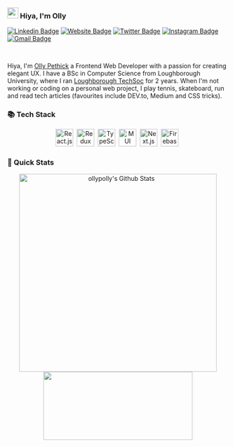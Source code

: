 ### <img src="https://media.giphy.com/media/hvRJCLFzcasrR4ia7z/giphy.gif" width="25px"> Hiya, I'm Olly 

[![Linkedin Badge](https://img.shields.io/badge/-ollypethick-blue?style=flat&logo=Linkedin&logoColor=white&link=https://www.linkedin.com/in/ollypethick/)](https://www.linkedin.com/in/ollypethick/)
[![Website Badge](https://img.shields.io/badge/-ollys.work-47CCCC?style=flat&logo=Google-Chrome&logoColor=white&link=https://ollys.work)](https://ollys.work)
[![Twitter Badge](https://img.shields.io/badge/-@BoyzGottaDream-1ca0f1?style=flat&labelColor=1ca0f1&logo=twitter&logoColor=white&link=https://twitter.com/BoyzGottaDream)](https://twitter.com/BoyzGottaDream)
[![Instagram Badge](https://img.shields.io/badge/-@_ollyp-purple?style=flat&logo=instagram&logoColor=white&link=https://instagram.com/_ollyp/)](https://instagram.com/_ollyp)
[![Gmail Badge](https://img.shields.io/badge/-ollypethick-c14438?style=flat&logo=Gmail&logoColor=white&link=mailto:ollypethick@gmail.com)](mailto:ollypethick@gmail.com)

<br />

Hiya, I'm [Olly Pethick](https://ollys.work/) a Frontend Web Developer with a passion for creating elegant UX. I have a BSc in Computer Science from Loughborough University, where I ran [Loughborough TechSoc](https://linktr.ee/codelab_lboro) for 2 years. When I'm not working or coding on a personal web project, I play tennis, skateboard, run and read tech articles (favourites include DEV.to, Medium and CSS tricks).

### 📚 Tech Stack
<p align="center">
     <a href="https://reactjs.org/"><img alt="React.js" height="40" src="https://cdn.cdnlogo.com/logos/r/63/react.svg"></a>&nbsp;
     <a href="https://redux-toolkit.js.org/"><img alt="Redux" height="40" src="https://cdn.cdnlogo.com/logos/r/69/redux.svg"></a>&nbsp;
     <a href="https://www.typescriptlang.org/"><img alt="TypeScript" height="40" src="https://cdn.cdnlogo.com/logos/t/96/typescript.svg"></a>&nbsp;
     <a href="https://mui.com/"><img alt="MUI" height="40" src="https://cdn.cdnlogo.com/logos/m/48/material-ui.svg"></a>&nbsp;
     <a href="https://nextjs.org/"><img alt="Next.js" height="40" src="https://cdn.cdnlogo.com/logos/n/80/next-js.svg"></a>&nbsp;
     <a href="https://firebase.google.com/"><img alt="Firebase" height="40" src="https://cdn.cdnlogo.com/logos/f/48/firebase.svg"></a>&nbsp;
</p>

### 🚀 Quick Stats
<p align="center">
<img width="450" align="center" src="https://github-readme-stats.vercel.app/api?username=ollypolly&theme=react&show_icons=true&line_height=21" alt="ollypolly's Github Stats" />
<img width="340" height="155" align="center" 
     src="https://github-readme-stats.vercel.app/api/top-langs/?username=ollypolly&layout=compact&theme=react&langs_count=6&line_height=27" />
</p>




